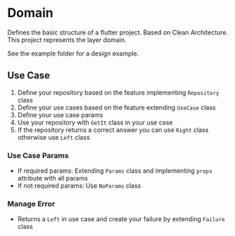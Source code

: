 # Domain

Defines the basic structure of a flutter project. Based on Clean Architecture.
This project represents the layer domain.

See the example folder for a design example.

## Use Case 
1. Define your repository based on the feature implementing `Repository` class
2. Define your use cases based on the feature extending `UseCase` class
3. Define your use case params
4. Use your repository with `GetIt` class in your use case
5. If the repository returns a correct answer you can use `Right` class otherwise use `Left` class
   
### Use Case Params
- If required params: Extending `Params` class and implementing `props` attribute with all params
- If not required params: Use `NoParams` class
  
### Manage Error
- Returns a `Left` in use case and create your failure by extending `Failure` class

